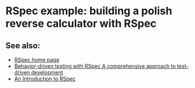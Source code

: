 # RSpec example: building a polish reverse calculator with RSpec

## See also:
  * [RSpec home page](http://rspec.info/)
  * [Behavior-driven testing with RSpec
  A comprehensive approach to test-driven development](https://www.ibm.com/developerworks/web/library/wa-rspec/)
  * [An Introduction to RSpec](http://maxwoghiren.com/blog/?p=117)
